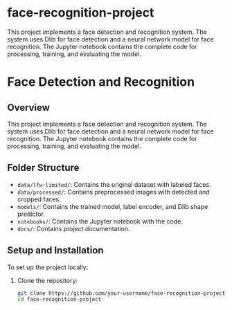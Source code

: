 # face-recognition-project
This project implements a face detection and recognition system. The system uses Dlib for face detection and a neural network model for face recognition. The Jupyter notebook contains the complete code for processing, training, and evaluating the model.

# Face Detection and Recognition

## Overview

This project implements a face detection and recognition system. The system uses Dlib for face detection and a neural network model for face recognition. The Jupyter notebook contains the complete code for processing, training, and evaluating the model.

## Folder Structure

- `data/lfw-limited/`: Contains the original dataset with labeled faces.
- `data/processed/`: Contains preprocessed images with detected and cropped faces.
- `models/`: Contains the trained model, label encoder, and Dlib shape predictor.
- `notebooks/`: Contains the Jupyter notebook with the code.
- `docs/`: Contains project documentation.

## Setup and Installation

To set up the project locally:

1. Clone the repository:
   ```bash
   git clone https://github.com/your-username/face-recognition-project.git
   cd face-recognition-project
